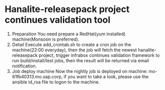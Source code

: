 # Hanalite-releasepack project continues validation tool
1.  Preparation
    You need prepare a RedHat(yum installed) machine(Monsoon is preferred).
2.  Detail
    Execute add_crontab.sh to create a cron job on the machine(22:00 everyday), then the job will fetch the newest hanalite-releasepack project, trigger infrabox continues validation framework to run build/install/test jobs, then the result will be returned via email notification.
3.  Job deploy machine
    Now the nightly job is deployed on machine: mo-61fb40313.mo.sap.corp, if you want to take a look, please use the ansible id_rsa file to logon to the machine.

